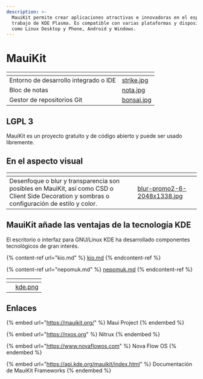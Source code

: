 ```yaml
---
description: >-
  MauiKit permite crear aplicaciones atractivas e innovadoras en el espacio de
  trabajo de KDE Plasma. Es compatible con varias plataformas y dispositivos,
  como Linux Desktop y Phone, Android y Windows.
---
```


# MauiKit

<table data-view="cards"><thead><tr><th></th><th data-hidden data-card-cover data-type="files"></th></tr></thead><tbody><tr><td>Entorno de desarrollo integrado o IDE</td><td><a href="../../.gitbook/assets/strike.jpg">strike.jpg</a></td></tr><tr><td>Bloc de notas</td><td><a href="../../.gitbook/assets/nota.jpg">nota.jpg</a></td></tr><tr><td>Gestor de repositorios Git</td><td><a href="../../.gitbook/assets/bonsai.jpg">bonsai.jpg</a></td></tr></tbody></table>

## LGPL 3

MauiKit es un proyecto gratuito y de código abierto y puede ser usado libremente.

## En el aspecto visual

<table data-card-size="large" data-view="cards"><thead><tr><th></th><th data-hidden data-card-cover data-type="files"></th></tr></thead><tbody><tr><td>Desenfoque o blur y transparencia son posibles en MauiKit, así como CSD o Client Side Decoration y sombras o configuración de estilo y color.</td><td><a href="../../.gitbook/assets/blur-promo2-6-2048x1338.jpg">blur-promo2-6-2048x1338.jpg</a></td></tr></tbody></table>

## MauiKit añade las ventajas de la tecnología KDE

El escritorio o interfaz para GNU/Linux KDE ha desarrollado componentes tecnológicos de gran interés.

{% content-ref url="kio.md" %}
[kio.md](kio.md)
{% endcontent-ref %}

{% content-ref url="nepomuk.md" %}
[nepomuk.md](nepomuk.md)
{% endcontent-ref %}

<table data-view="cards"><thead><tr><th></th><th data-hidden data-card-cover data-type="files"></th></tr></thead><tbody><tr><td></td><td><a href="../../.gitbook/assets/kde.png">kde.png</a></td></tr></tbody></table>

## Enlaces

{% embed url="https://mauikit.org/" %}
Maui Project
{% endembed %}

{% embed url="https://nxos.org" %}
Nitrux
{% endembed %}

{% embed url="https://www.novaflowos.com" %}
Nova Flow OS
{% endembed %}

{% embed url="https://api.kde.org/mauikit/index.html" %}
Documentación de MauiKit Frameworks
{% endembed %}
